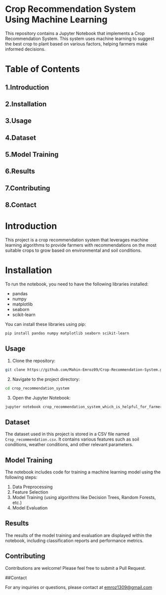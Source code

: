 # Crop Recommendation System Using Machine Learning

This repository contains a Jupyter Notebook that implements a Crop Recommendation System. This system uses machine learning to suggest the best crop to plant based on various factors, helping farmers make informed decisions.

# Table of Contents
## 1.Introduction
## 2.Installation
## 3.Usage
## 4.Dataset
## 5.Model Training
## 6.Results
## 7.Contributing
## 8.Contact
# Introduction
This project is a crop recommendation system that leverages machine learning algorithms to provide farmers with recommendations on the most suitable crops to grow based on environmental and soil conditions.
# Installation

To run the notebook, you need to have the following libraries installed:

- pandas
- numpy
- matplotlib
- seaborn
- scikit-learn

You can install these libraries using pip:

```bash
pip install pandas numpy matplotlib seaborn scikit-learn
```

## Usage

1. Clone the repository:

```bash
git clone https://github.com/Mahin-Emroz09/Crop-Recommendation-System.git
```

2. Navigate to the project directory:

```bash
cd crop_recommendation_system
```

3. Open the Jupyter Notebook:

```bash
jupyter notebook crop_recommendation_system_which_is_helpful_for_farmers.ipynb
```

## Dataset

The dataset used in this project is stored in a CSV file named `Crop_recommendation.csv`. It contains various features such as soil conditions, weather conditions, and other relevant parameters.

## Model Training

The notebook includes code for training a machine learning model using the following steps:

1. Data Preprocessing
2. Feature Selection
3. Model Training (using algorithms like Decision Trees, Random Forests, etc.)
4. Model Evaluation

## Results

The results of the model training and evaluation are displayed within the notebook, including classification reports and performance metrics.

## Contributing

Contributions are welcome! Please feel free to submit a Pull Request.

##Contact

For any inquiries or questions, please contact  at emroz1309@gmail.com




